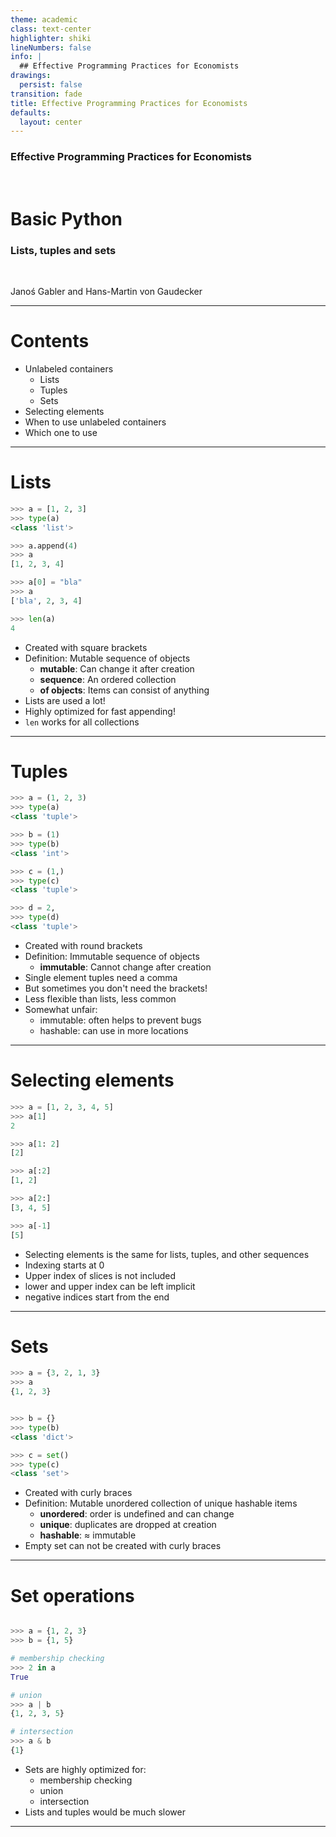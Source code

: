 ```yaml
---
theme: academic
class: text-center
highlighter: shiki
lineNumbers: false
info: |
  ## Effective Programming Practices for Economists
drawings:
  persist: false
transition: fade
title: Effective Programming Practices for Economists
defaults:
  layout: center
---
```


### Effective Programming Practices for Economists

<br>

# Basic Python

### Lists, tuples and sets

<br>


Janoś Gabler and Hans-Martin von Gaudecker

---

# Contents

- Unlabeled containers
  - Lists
  - Tuples
  - Sets
- Selecting elements
- When to use unlabeled containers
- Which one to use

---


# Lists

<div class="grid grid-cols-2 gap-4">
<div>

```python
>>> a = [1, 2, 3]
>>> type(a)
<class 'list'>

>>> a.append(4)
>>> a
[1, 2, 3, 4]

>>> a[0] = "bla"
>>> a
['bla', 2, 3, 4]

>>> len(a)
4
```


</div>
<div>

- Created with square brackets
- Definition: Mutable sequence of objects
  - **mutable**: Can change it after creation
  - **sequence**: An ordered collection
  - **of objects**: Items can consist of anything
- Lists are used a lot!
- Highly optimized for fast appending!
- `len` works for all collections


</div>
</div>


---

# Tuples

<div class="grid grid-cols-2 gap-4">
<div>

```python
>>> a = (1, 2, 3)
>>> type(a)
<class 'tuple'>

>>> b = (1)
>>> type(b)
<class 'int'>

>>> c = (1,)
>>> type(c)
<class 'tuple'>

>>> d = 2,
>>> type(d)
<class 'tuple'>


```

</div>
<div>

- Created with round brackets
- Definition: Immutable sequence of objects
  - **immutable**: Cannot change after creation
- Single element tuples need a comma
- But sometimes you don't need the brackets!
- Less flexible than lists, less common
- Somewhat unfair:
  - immutable: often helps to prevent bugs
  - hashable: can use in more locations

</div>
</div>

---


# Selecting elements


<div class="grid grid-cols-2 gap-4">
<div>

```python
>>> a = [1, 2, 3, 4, 5]
>>> a[1]
2

>>> a[1: 2]
[2]

>>> a[:2]
[1, 2]

>>> a[2:]
[3, 4, 5]

>>> a[-1]
[5]
```

</div>
<div>

- Selecting elements is the same for lists, tuples, and other sequences
- Indexing starts at 0
- Upper index of slices is not included
- lower and upper index can be left implicit
- negative indices start from the end

</div>
</div>


---

# Sets


<div class="grid grid-cols-2 gap-4">
<div>

```python
>>> a = {3, 2, 1, 3}
>>> a
{1, 2, 3}


>>> b = {}
>>> type(b)
<class 'dict'>

>>> c = set()
>>> type(c)
<class 'set'>
```

</div>
<div>

- Created with curly braces
- Definition: Mutable unordered collection of unique hashable items
  - **unordered**: order is undefined and can change
  - **unique**: duplicates are dropped at creation
  - **hashable**: $\approx$ immutable
- Empty set can not be created with curly braces

</div>
</div>


---

# Set operations

<div class="grid grid-cols-2 gap-4">
<div>

```python

>>> a = {1, 2, 3}
>>> b = {1, 5}

# membership checking
>>> 2 in a
True

# union
>>> a | b
{1, 2, 3, 5}

# intersection
>>> a & b
{1}

```

</div>
<div>

- Sets are highly optimized for:
  - membership checking
  - union
  - intersection
- Lists and tuples would be much slower

</div>
</div>

---
